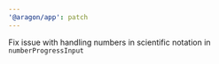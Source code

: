 ```yaml
---
'@aragon/app': patch
---
```


Fix issue with handling numbers in scientific notation in `numberProgressInput`
